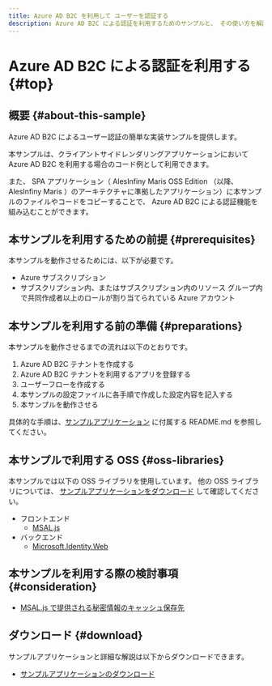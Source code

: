 ```yaml
---
title: Azure AD B2C を利用して ユーザーを認証する
description: Azure AD B2C による認証を利用するためのサンプルと、 その使い方を解説します。
---
```


# Azure AD B2C による認証を利用する {#top}

## 概要 {#about-this-sample}

Azure AD B2C によるユーザー認証の簡単な実装サンプルを提供します。

本サンプルは、クライアントサイドレンダリングアプリケーションにおいて Azure AD B2C を利用する場合のコード例として利用できます。

<!-- textlint-disable ja-technical-writing/sentence-length -->

また、 SPA アプリケーション（ AlesInfiny Maris OSS Edition （以降、 AlesInfiny Maris ）のアーキテクチャに準拠したアプリケーション）に本サンプルのファイルやコードをコピーすることで、 Azure AD B2C による認証機能を組み込むことができます。

<!-- textlint-enable ja-technical-writing/sentence-length -->

## 本サンプルを利用するための前提 {#prerequisites}

本サンプルを動作させるためには、以下が必要です。

- Azure サブスクリプション
- サブスクリプション内、またはサブスクリプション内のリソース グループ内で共同作成者以上のロールが割り当てられている Azure アカウント

## 本サンプルを利用する前の準備 {#preparations}

本サンプルを動作させるまでの流れは以下のとおりです。

1. Azure AD B2C テナントを作成する
1. Azure AD B2C テナントを利用するアプリを登録する
1. ユーザーフローを作成する
1. 本サンプルの設定ファイルに各手順で作成した設定内容を記入する
1. 本サンプルを動作させる

具体的な手順は、[サンプルアプリケーション](#download) に付属する README.md を参照してください。

## 本サンプルで利用する OSS {#oss-libraries}

本サンプルでは以下の OSS ライブラリを使用しています。
他の OSS ライブラリについては、 [サンプルアプリケーションをダウンロード](#download) して確認してください。

- フロントエンド
    - [MSAL.js](https://www.npmjs.com/package/@azure/msal-browser)
- バックエンド
    - [Microsoft.Identity.Web](https://www.nuget.org/packages/Microsoft.Identity.Web)

## 本サンプルを利用する際の検討事項 {#consideration}

- [MSAL.js で提供される秘密情報のキャッシュ保存先](./azure-ad-b2c-consideration.md)

## ダウンロード {#download}

サンプルアプリケーションと詳細な解説は以下からダウンロードできます。

- [サンプルアプリケーションのダウンロード](../downloads/azure-ad-b2c-auth.zip)
